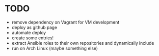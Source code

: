 # TODO
- remove dependency on Vagrant for VM development
- deploy as github page
- automate deploy
- create some entries!
- extract Ansible roles to their own repositories and dynamically include
- run on Arch Linux (maybe something else)

